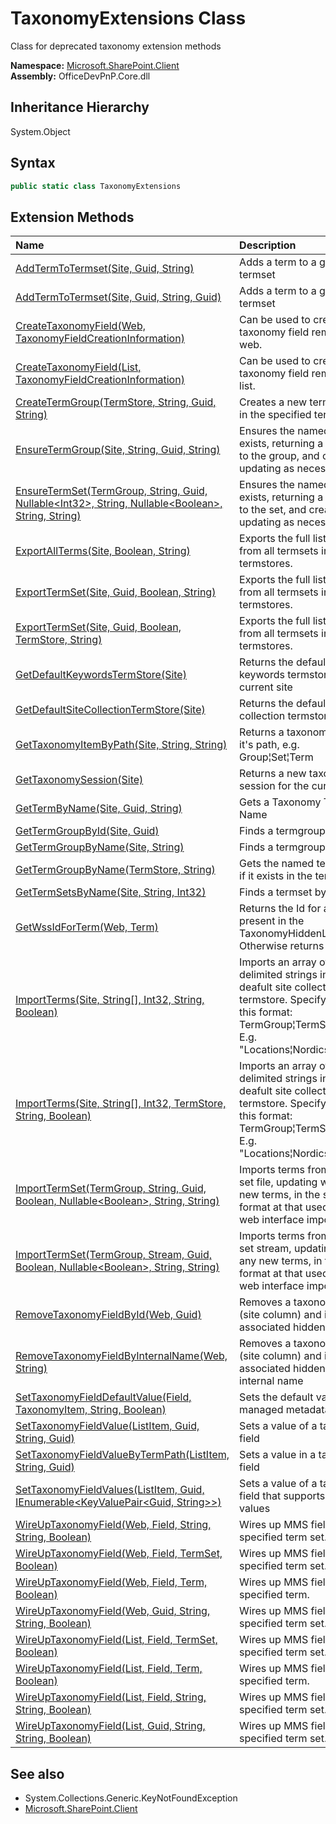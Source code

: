 # TaxonomyExtensions Class
 Class for deprecated taxonomy extension methods   

**Namespace:** [Microsoft.SharePoint.Client](Microsoft.SharePoint.Client.md)  
**Assembly:** OfficeDevPnP.Core.dll  
## Inheritance Hierarchy
System.Object  
## Syntax
```C#
public static class TaxonomyExtensions
```
## Extension Methods
|**Name**|**Description**|
|:-----|:-----|
| [AddTermToTermset(Site, Guid, String)](Microsoft.SharePoint.Client.TaxonomyExtensions.8c1fbbaf.md) | Adds a term to a given termset
| [AddTermToTermset(Site, Guid, String, Guid)](Microsoft.SharePoint.Client.TaxonomyExtensions.3589b8ac.md) | Adds a term to a given termset
| [CreateTaxonomyField(Web, TaxonomyFieldCreationInformation)](Microsoft.SharePoint.Client.TaxonomyExtensions.6008c17a.md) | Can be used to create taxonomy field remotely to web.
| [CreateTaxonomyField(List, TaxonomyFieldCreationInformation)](Microsoft.SharePoint.Client.TaxonomyExtensions.61031b4.md) | Can be used to create taxonomy field remotely in a list.
| [CreateTermGroup(TermStore, String, Guid, String)](Microsoft.SharePoint.Client.TaxonomyExtensions.ae88e0a9.md) | Creates a new term group, in the specified term store.
| [EnsureTermGroup(Site, String, Guid, String)](Microsoft.SharePoint.Client.TaxonomyExtensions.8773c292.md) | Ensures the named group exists, returning a reference to the group, and creating or updating as necessary.
| [EnsureTermSet(TermGroup, String, Guid, Nullable&lt;Int32&gt;, String, Nullable&lt;Boolean&gt;, String, String)](Microsoft.SharePoint.Client.TaxonomyExtensions.3ae21fcb.md) | Ensures the named term set exists, returning a reference to the set, and creating or updating as necessary.
| [ExportAllTerms(Site, Boolean, String)](Microsoft.SharePoint.Client.TaxonomyExtensions.eb0ebf3c.md) | Exports the full list of terms from all termsets in all termstores.
| [ExportTermSet(Site, Guid, Boolean, String)](Microsoft.SharePoint.Client.TaxonomyExtensions.a25b0591.md) | Exports the full list of terms from all termsets in all termstores.
| [ExportTermSet(Site, Guid, Boolean, TermStore, String)](Microsoft.SharePoint.Client.TaxonomyExtensions.ecbde79a.md) | Exports the full list of terms from all termsets in all termstores.
| [GetDefaultKeywordsTermStore(Site)](Microsoft.SharePoint.Client.TaxonomyExtensions.88b3540.md) | Returns the default keywords termstore for the current site
| [GetDefaultSiteCollectionTermStore(Site)](Microsoft.SharePoint.Client.TaxonomyExtensions.dace4ac5.md) | Returns the default site collection termstore
| [GetTaxonomyItemByPath(Site, String, String)](Microsoft.SharePoint.Client.TaxonomyExtensions.c526145c.md) | Returns a taxonomy item by it's path, e.g. Group&brvbar;Set&brvbar;Term
| [GetTaxonomySession(Site)](Microsoft.SharePoint.Client.TaxonomyExtensions.a8117943.md) | Returns a new taxonomy session for the current site
| [GetTermByName(Site, Guid, String)](Microsoft.SharePoint.Client.TaxonomyExtensions.950b00c9.md) | Gets a Taxonomy Term by Name
| [GetTermGroupById(Site, Guid)](Microsoft.SharePoint.Client.TaxonomyExtensions.3cd146f5.md) | Finds a termgroup by its ID
| [GetTermGroupByName(Site, String)](Microsoft.SharePoint.Client.TaxonomyExtensions.e33279e7.md) | Finds a termgroup by name
| [GetTermGroupByName(TermStore, String)](Microsoft.SharePoint.Client.TaxonomyExtensions.f08e91ac.md) | Gets the named term group, if it exists in the term store.
| [GetTermSetsByName(Site, String, Int32)](Microsoft.SharePoint.Client.TaxonomyExtensions.cb9a8e23.md) | Finds a termset by name
| [GetWssIdForTerm(Web, Term)](Microsoft.SharePoint.Client.TaxonomyExtensions.32328193.md) | Returns the Id for a term if present in the TaxonomyHiddenList. Otherwise returns -1;
| [ImportTerms(Site, String[], Int32, String, Boolean)](Microsoft.SharePoint.Client.TaxonomyExtensions.767ce9a0.md) | Imports an array of &brvbar; delimited strings into the deafult site collection termstore. Specify strings in this format: TermGroup&brvbar;TermSet&brvbar;Term E.g. "Locations&brvbar;Nordics&brvbar;Sweden"
| [ImportTerms(Site, String[], Int32, TermStore, String, Boolean)](Microsoft.SharePoint.Client.TaxonomyExtensions.dcedec05.md) | Imports an array of &brvbar; delimited strings into the deafult site collection termstore. Specify strings in this format: TermGroup&brvbar;TermSet&brvbar;Term E.g. "Locations&brvbar;Nordics&brvbar;Sweden"
| [ImportTermSet(TermGroup, String, Guid, Boolean, Nullable&lt;Boolean&gt;, String, String)](Microsoft.SharePoint.Client.TaxonomyExtensions.3d541cce.md) | Imports terms from a term set file, updating with any new terms, in the same format at that used by the web interface import ability.
| [ImportTermSet(TermGroup, Stream, Guid, Boolean, Nullable&lt;Boolean&gt;, String, String)](Microsoft.SharePoint.Client.TaxonomyExtensions.e4869875.md) | Imports terms from a term set stream, updating with any new terms, in the same format at that used by the web interface import ability.
| [RemoveTaxonomyFieldById(Web, Guid)](Microsoft.SharePoint.Client.TaxonomyExtensions.20d5705f.md) | Removes a taxonomy field (site column) and its associated hidden field by id
| [RemoveTaxonomyFieldByInternalName(Web, String)](Microsoft.SharePoint.Client.TaxonomyExtensions.9f4bb750.md) | Removes a taxonomy field (site column) and its associated hidden field by internal name
| [SetTaxonomyFieldDefaultValue(Field, TaxonomyItem, String, Boolean)](Microsoft.SharePoint.Client.TaxonomyExtensions.8f744f2e.md) | Sets the default value for a managed metadata field
| [SetTaxonomyFieldValue(ListItem, Guid, String, Guid)](Microsoft.SharePoint.Client.TaxonomyExtensions.f79bdcab.md) | Sets a value of a taxonomy field
| [SetTaxonomyFieldValueByTermPath(ListItem, String, Guid)](Microsoft.SharePoint.Client.TaxonomyExtensions.5a80eb78.md) | Sets a value in a taxonomy field
| [SetTaxonomyFieldValues(ListItem, Guid, IEnumerable&lt;KeyValuePair&lt;Guid, String&gt;&gt;)](Microsoft.SharePoint.Client.TaxonomyExtensions.b40de3bf.md) | Sets a value of a taxonomy field that supports multiple values
| [WireUpTaxonomyField(Web, Field, String, String, Boolean)](Microsoft.SharePoint.Client.TaxonomyExtensions.298466cf.md) | Wires up MMS field to the specified term set.
| [WireUpTaxonomyField(Web, Field, TermSet, Boolean)](Microsoft.SharePoint.Client.TaxonomyExtensions.f35778b0.md) | Wires up MMS field to the specified term set.
| [WireUpTaxonomyField(Web, Field, Term, Boolean)](Microsoft.SharePoint.Client.TaxonomyExtensions.a589d5c2.md) | Wires up MMS field to the specified term.
| [WireUpTaxonomyField(Web, Guid, String, String, Boolean)](Microsoft.SharePoint.Client.TaxonomyExtensions.c812b6c0.md) | Wires up MMS field to the specified term set.
| [WireUpTaxonomyField(List, Field, TermSet, Boolean)](Microsoft.SharePoint.Client.TaxonomyExtensions.1a55b0c7.md) | Wires up MMS field to the specified term set.
| [WireUpTaxonomyField(List, Field, Term, Boolean)](Microsoft.SharePoint.Client.TaxonomyExtensions.5a4045b7.md) | Wires up MMS field to the specified term.
| [WireUpTaxonomyField(List, Field, String, String, Boolean)](Microsoft.SharePoint.Client.TaxonomyExtensions.985cc78b.md) | Wires up MMS field to the specified term set.
| [WireUpTaxonomyField(List, Guid, String, String, Boolean)](Microsoft.SharePoint.Client.TaxonomyExtensions.a5f7f2d0.md) | Wires up MMS field to the specified term set.
## See also
- System.Collections.Generic.KeyNotFoundException
- [Microsoft.SharePoint.Client](Microsoft.SharePoint.Client.md)
